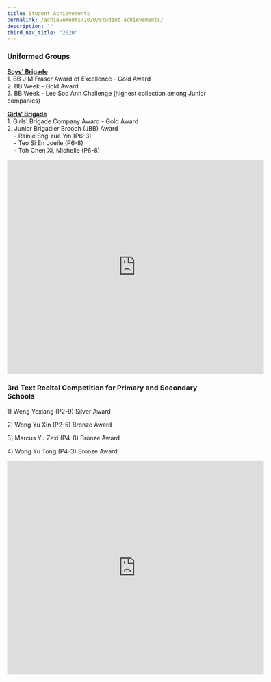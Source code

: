 ```yaml
---
title: Student Achievements
permalink: /achievements/2020/student-achievements/
description: ""
third_nav_title: "2020"
---
```

### Uniformed Groups
  
<u><strong> Boys' Brigade </strong></u><br>
1.&nbsp;BB J M Fraser Award of Excellence - Gold Award <br>
2.&nbsp;BB Week - Gold Award <br>
3.&nbsp;BB Week - Lee Soo Ann Challenge (highest collection among Junior companies)  
  
<u><strong> Girls' Brigade </strong></u><br>
1.&nbsp;Girls' Brigade Company Award - Gold Award <br>
2.&nbsp;Junior Brigadier Brooch (JBB) Award  
&nbsp; &nbsp; - Rainie Sng Yue Yin (P6-3)  
&nbsp; &nbsp; - Teo Si En Joelle (P6-8)  
&nbsp; &nbsp; - Toh Chen Xi, Michelle (P6-8)
		
<iframe allowfullscreen="true" height="500" width="600" frameborder="0" src="https://docs.google.com/presentation/d/e/2PACX-1vSD4zMHQJh28wfRIKsWAWlcg2jK2UIrU7O4exbueOTIYAz13XRhrUgZw_jWQX3el2CK9tT-d1TF-pEC/embed?start=false&amp;loop=true&amp;delayms=10000"></iframe>

### 3rd Text Recital Competition for Primary and Secondary Schools

1)&nbsp;Weng Yexiang (P2-9) Silver Award

2)&nbsp;Wong Yu Xin (P2-5) Bronze Award

3)&nbsp;Marcus Yu Zexi (P4-8) Bronze Award

4)&nbsp;Wong Yu Tong (P4-3) Bronze Award

<iframe allowfullscreen="true" height="500" width="600" frameborder="0" src="https://docs.google.com/presentation/d/e/2PACX-1vTa0gPXz5d_cOkX8Apt4t2rZ2J-jmwSdq4WXYtyTwVilBd64FHrE80RF8NHL-z8AVfQwlVsdLj3VXAP/embed?start=false&amp;loop=true&amp;delayms=10000"></iframe>